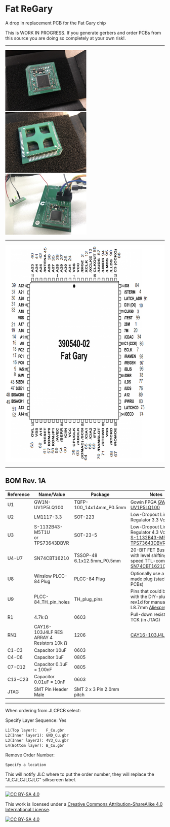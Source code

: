 # Fat ReGary
A drop in replacement PCB for the Fat Gary chip 

This is WORK IN PROGRESS. If you generate gerbers and order PCBs from this source you are doing so completely at your own risk!.

***

<a href="images/ReGary_pic1.jpg">
<img src="images/ReGary_pic1.jpg" width="256" height="192">
</a>
<a href="images/ReGary_pic2.jpg">
<img src="images/ReGary_pic2.jpg" width="256" height="192">
</a>
<a href="images/ReGary_pic3.jpg">
<img src="images/ReGary_pic3.jpg" width="256" height="192">
</a>

***

<a href="images/Fat_ReGary_pinmapping_rev1a.png">
<img src="images/Fat_ReGary_pinmapping_rev1a.png" width="778" height="684">
</a>

***

BOM Rev. 1A
---------
Reference  | Name/Value   | Package | Notes
-|-|-|-|
U1 | GW1N-UV1P5LQ100  | TQFP-100_14x14mm_P0.5mm | Gowin FPGA [GW1N-UV1P5LQ100](https://www.mouser.com/ProductDetail/192-GW1P5LQ100C6-I5)
U2 | LM1117-3.3 | SOT-223 | Low-Dropout Linear Regulator 3.3 Volt
U3 | S-1132B43-M5T1U <br />or <br />TPS73643DBVR | SOT-23-5 | Low-Dropout Linear Regulator 4.3 Volt <br /> [S-1132B43-M5T1U](https://www.mouser.com/ProductDetail/628-S-1132B43-M5T1G) <br /> [TPS73643DBVR](https://www.mouser.com/ProductDetail/595-TPS73643DBVR) <br />
U4-U7 | SN74CBT16210 | TSSOP-48 6.1x12.5mm_P0.5mm | 20-BIT FET Bus switch with level shifting, high-speed TTL-compatible. [SN74CBT16210CDGGR ](https://www.mouser.com/ProductDetail/595-SN74CBT16210CDGG)
U8 | Winslow PLCC-84 Plug | PLCC-84 Plug | Optionally use a home made plug (stacked PCBs)
U9 | PLCC-84_TH_pin_holes | TH_plug_pins | Pins that could be used with the DIY-plug PCBs rev1d for manual fitting, L8.7mm [Aliexpress](https://www.aliexpress.com/item/32893608810.html).
R1 | 4.7k Ω | 0603 | Pull-down resistor for TCK (in JTAG)
RN1 | CAY16-103J4LF RES ARRAY 4 Resistors 10k Ω | 1206 | [CAY16-103J4LF](https://www.mouser.com/ProductDetail/652-CAY16-103J4LF)
C1-C3 | Capacitor 10uF | 0603 | 
C4-C6 | Capacitor 1uF | 0805 | 
C7-C12 | Capacitor 0.1uF = 100nF | 0805 | 
C13-C23 | Capacitor 0.01uF = 10nF | 0603 |
JTAG | SMT Pin Header Male | SMT 2 x 3 Pin 2.0mm pitch |

***

When ordering from JLCPCB select:

Specify Layer Sequence: Yes

    L1(Top layer):    F_Cu.gbr
    L2(Inner layer1): GND_Cu.gbr
    L3(Inner layer2): 4V3_Cu.gbr
    L4(Bottom layer): B_Cu.gbr

Remove Order Number: 

    Specify a location

This will notify JLC where to put the order number, they will replace the "JLCJLCJLCJLC" silkscreen label.

***

[![CC BY-SA 4.0][cc-by-sa-shield]][cc-by-sa]

This work is licensed under a
[Creative Commons Attribution-ShareAlike 4.0 International License][cc-by-sa].

[![CC BY-SA 4.0][cc-by-sa-image]][cc-by-sa]

[cc-by-sa]: http://creativecommons.org/licenses/by-sa/4.0/
[cc-by-sa-image]: https://licensebuttons.net/l/by-sa/4.0/88x31.png
[cc-by-sa-shield]: https://img.shields.io/badge/License-CC%20BY--SA%204.0-lightgrey.svg
